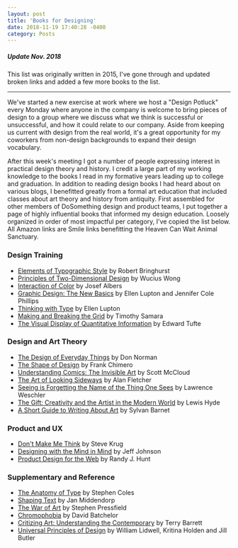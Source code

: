 ```yaml
---
layout: post
title: 'Books for Designing'
date: 2018-11-19 17:40:28 -0400
category: Posts
---
```


##### Update Nov. 2018

This list was originally written in 2015, I've gone through and updated broken links and added a few more books to the list.

---

We've started a new exercise at work where we host a "Design Potluck" every Monday where anyone in the company is welcome to bring pieces of design to a group where we discuss what we think is successful or unsuccessful, and how it could relate to our company. Aside from keeping us current with design from the real world, it's a great opportunity for my coworkers from non-design backgrounds to expand their design vocabulary.

After this week's meeting I got a number of people expressing interest in practical design theory and history. I credit a large part of my working knowledge to the books I read in my formative years leading up to college and graduation. In addition to reading design books I had heard about on various blogs, I benefitted greatly from a formal art education that included classes about art theory and history from antiquity. First assembled for other members of DoSomething design and product teams, I put together a page of highly influential books that informed my design education. Loosely organized in order of most impactful per category, I've copied the list below. All Amazon links are Smile links benefitting the Heaven Can Wait Animal Sanctuary.

### Design Training

- [Elements of Typographic Style](http://smile.amazon.com/dp/0881792128) by Robert Bringhurst
- [Principles of Two-Dimensional Design](http://smile.amazon.com/dp/0471289604) by Wucius Wong
- [Interaction of Color](http://smile.amazon.com/dp/0300179359) by Josef Albers
- [Graphic Design: The New Basics](http://smile.amazon.com/dp/1616893257) by Ellen Lupton and Jennifer Cole Phillips
- [Thinking with Type](http://smile.amazon.com/dp/1568989695) by Ellen Lupton
- [Making and Breaking the Grid](http://smile.amazon.com/dp/1592531253) by Timothy Samara
- [The Visual Display of Quantitative Information](http://smile.amazon.com/dp/0961392142) by Edward Tufte

### Design and Art Theory

- [The Design of Everyday Things](http://smile.amazon.com/dp/0465050654) by Don Norman
- [The Shape of Design](http://shapeofdesignbook.com/) by Frank Chimero
- [Understanding Comics: The Invisible Art](http://smile.amazon.com/dp/006097625X) by Scott McCloud
- [The Art of Looking Sideways](http://smile.amazon.com/dp/0714834491) by Alan Fletcher
- [Seeing is Forgetting the Name of the Thing One Sees](http://smile.amazon.com/dp/0520256093) by Lawrence Weschler
- [The Gift: Creativity and the Artist in the Modern World](http://smile.amazon.com/dp/0307279502) by Lewis Hyde
- [A Short Guide to Writing About Art](http://smile.amazon.com/dp/020588699X) by Sylvan Barnet

### Product and UX

- [Don't Make Me Think](http://smile.amazon.com/dp/0321965515) by Steve Krug
- [Designing with the Mind in Mind](http://smile.amazon.com/dp/0124079148) by Jeff Johnson
- [Product Design for the Web](http://smile.amazon.com/dp/0321929039) by Randy J. Hunt

### Supplementary and Reference

- [The Anatomy of Type](http://smile.amazon.com/dp/0062203126) by Stephen Coles
- [Shaping Text](http://smile.amazon.com/dp/9063692234) by Jan Middendorp
- [The War of Art](http://smile.amazon.com/dp/1936891026) by Stephen Pressfield
- [Chromophobia](http://smile.amazon.com/dp/1861890745) by David Batchelor
- [Critizing Art: Understanding the Contemporary](http://smile.amazon.com/dp/0073379190) by Terry Barrett
- [Universal Principles of Design](http://smile.amazon.com/dp/1592535879) by William Lidwell, Kritina Holden and Jill Butler
